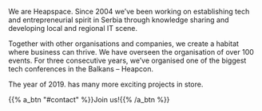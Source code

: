 We are Heapspace. Since 2004 we’ve been working on establishing tech and entrepreneurial spirit in Serbia through knowledge sharing and developing local and regional IT scene.

Together with other organisations and companies, we create a habitat where business can thrive. We have overseen the organisation of over 100 events. For three consecutive years, we’ve organised one of the biggest tech conferences in the Balkans – Heapcon.

The year of 2019. has many more exciting projects in store.

{{% a_btn "#contact" %}}Join us!{{% /a_btn %}}
